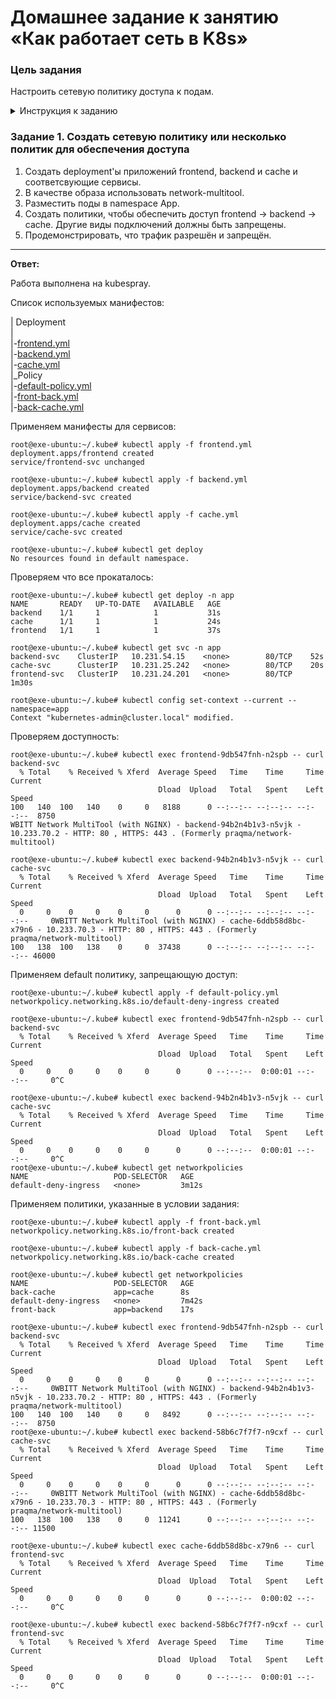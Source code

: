 # Домашнее задание к занятию «Как работает сеть в K8s»

### Цель задания

Настроить сетевую политику доступа к подам.


<details>
  <summary>Инструкция к заданию</summary>

### Чеклист готовности к домашнему заданию

1. Кластер K8s с установленным сетевым плагином Calico.

### Инструменты и дополнительные материалы, которые пригодятся для выполнения задания

1. [Документация Calico](https://www.tigera.io/project-calico/).
2. [Network Policy](https://kubernetes.io/docs/concepts/services-networking/network-policies/).
3. [About Network Policy](https://docs.projectcalico.org/about/about-network-policy).

-----

</details>

### Задание 1. Создать сетевую политику или несколько политик для обеспечения доступа

1. Создать deployment'ы приложений frontend, backend и cache и соответсвующие сервисы.
2. В качестве образа использовать network-multitool.
3. Разместить поды в namespace App.
4. Создать политики, чтобы обеспечить доступ frontend -> backend -> cache. Другие виды подключений должны быть запрещены.
5. Продемонстрировать, что трафик разрешён и запрещён.


------

**Ответ:**<br>

Работа выполнена на kubespray.    

Список используемых манифестов:

| Deployment<br>
|<br>
|-[frontend.yml](./manifest/frontend.yml)<br>
|-[backend.yml](./manifest/backend.yml)<br>
|-[cache.yml](./manifest/cache.yml)<br>
|_Policy<br>
  |-[default-policy.yml](./manifest/default-policy.yml)<br>
  |-[front-back.yml](./manifest/front-back.yml)<br>
  |-[back-cache.yml](./manifest/back-cache.yml)<br>

Применяем манифесты для сервисов:    

```
root@exe-ubuntu:~/.kube# kubectl apply -f frontend.yml
deployment.apps/frontend created
service/frontend-svc unchanged

root@exe-ubuntu:~/.kube# kubectl apply -f backend.yml
deployment.apps/backend created
service/backend-svc created

root@exe-ubuntu:~/.kube# kubectl apply -f cache.yml
deployment.apps/cache created
service/cache-svc created

root@exe-ubuntu:~/.kube# kubectl get deploy
No resources found in default namespace.
```

Проверяем что все прокаталось:
```
root@exe-ubuntu:~/.kube# kubectl get deploy -n app
NAME       READY   UP-TO-DATE   AVAILABLE   AGE
backend    1/1     1            1           31s
cache      1/1     1            1           24s
frontend   1/1     1            1           37s

root@exe-ubuntu:~/.kube# kubectl get svc -n app
backend-svc    ClusterIP   10.231.54.15    <none>        80/TCP    52s
cache-svc      ClusterIP   10.231.25.242   <none>        80/TCP    20s
frontend-svc   ClusterIP   10.231.24.201   <none>        80/TCP    1m30s

root@exe-ubuntu:~/.kube# kubectl config set-context --current --namespace=app
Context "kubernetes-admin@cluster.local" modified.
```


Проверяем доступность:    

```
root@exe-ubuntu:~/.kube# kubectl exec frontend-9db547fnh-n2spb -- curl backend-svc
  % Total    % Received % Xferd  Average Speed   Time    Time     Time  Current
                                 Dload  Upload   Total   Spent    Left  Speed
100   140  100   140    0     0   8188      0 --:--:-- --:--:-- --:--:--  8750
WBITT Network MultiTool (with NGINX) - backend-94b2n4b1v3-n5vjk - 10.233.70.2 - HTTP: 80 , HTTPS: 443 . (Formerly praqma/network-multitool)
```

```
root@exe-ubuntu:~/.kube# kubectl exec backend-94b2n4b1v3-n5vjk -- curl cache-svc
  % Total    % Received % Xferd  Average Speed   Time    Time     Time  Current
                                 Dload  Upload   Total   Spent    Left  Speed
  0     0    0     0    0     0      0      0 --:--:-- --:--:-- --:--:--     0WBITT Network MultiTool (with NGINX) - cache-6ddb58d8bc-x79n6 - 10.233.70.3 - HTTP: 80 , HTTPS: 443 . (Formerly praqma/network-multitool)
100   138  100   138    0     0  37438      0 --:--:-- --:--:-- --:--:-- 46000
```

Применяем default политику, запрещающую доступ:    

```
root@exe-ubuntu:~/.kube# kubectl apply -f default-policy.yml
networkpolicy.networking.k8s.io/default-deny-ingress created

root@exe-ubuntu:~/.kube# kubectl exec frontend-9db547fnh-n2spb -- curl backend-svc
  % Total    % Received % Xferd  Average Speed   Time    Time     Time  Current
                                 Dload  Upload   Total   Spent    Left  Speed
  0     0    0     0    0     0      0      0 --:--:--  0:00:01 --:--:--     0^C

root@exe-ubuntu:~/.kube# kubectl exec backend-94b2n4b1v3-n5vjk -- curl cache-svc
  % Total    % Received % Xferd  Average Speed   Time    Time     Time  Current
                                 Dload  Upload   Total   Spent    Left  Speed
  0     0    0     0    0     0      0      0 --:--:--  0:00:01 --:--:--     0^C
root@exe-ubuntu:~/.kube# kubectl get networkpolicies
NAME                   POD-SELECTOR   AGE
default-deny-ingress   <none>         3m12s
```

Применяем политики, указанные в условии задания:    

```
root@exe-ubuntu:~/.kube# kubectl apply -f front-back.yml
networkpolicy.networking.k8s.io/front-back created

root@exe-ubuntu:~/.kube# kubectl apply -f back-cache.yml
networkpolicy.networking.k8s.io/back-cache created

root@exe-ubuntu:~/.kube# kubectl get networkpolicies
NAME                   POD-SELECTOR   AGE
back-cache             app=cache      8s
default-deny-ingress   <none>         7m42s
front-back             app=backend    17s

root@exe-ubuntu:~/.kube# kubectl exec frontend-9db547fnh-n2spb -- curl backend-svc
  % Total    % Received % Xferd  Average Speed   Time    Time     Time  Current
                                 Dload  Upload   Total   Spent    Left  Speed
  0     0    0     0    0     0      0      0 --:--:-- --:--:-- --:--:--     0WBITT Network MultiTool (with NGINX) - backend-94b2n4b1v3-n5vjk - 10.233.70.2 - HTTP: 80 , HTTPS: 443 . (Formerly praqma/network-multitool)
100   140  100   140    0     0   8492      0 --:--:-- --:--:-- --:--:--  8750
root@exe-ubuntu:~/.kube# kubectl exec backend-58b6c7f7f7-n9cxf -- curl cache-svc
  % Total    % Received % Xferd  Average Speed   Time    Time     Time  Current
                                 Dload  Upload   Total   Spent    Left  Speed
  0     0    0     0    0     0      0      0 --:--:-- --:--:-- --:--:--     0WBITT Network MultiTool (with NGINX) - cache-6ddb58d8bc-x79n6 - 10.233.70.3 - HTTP: 80 , HTTPS: 443 . (Formerly praqma/network-multitool)
100   138  100   138    0     0  11241      0 --:--:-- --:--:-- --:--:-- 11500

root@exe-ubuntu:~/.kube# kubectl exec cache-6ddb58d8bc-x79n6 -- curl frontend-svc
  % Total    % Received % Xferd  Average Speed   Time    Time     Time  Current
                                 Dload  Upload   Total   Spent    Left  Speed
  0     0    0     0    0     0      0      0 --:--:--  0:00:02 --:--:--     0^C

root@exe-ubuntu:~/.kube# kubectl exec backend-58b6c7f7f7-n9cxf -- curl frontend-svc
  % Total    % Received % Xferd  Average Speed   Time    Time     Time  Current
                                 Dload  Upload   Total   Spent    Left  Speed
  0     0    0     0    0     0      0      0 --:--:--  0:00:01 --:--:--     0^C

```